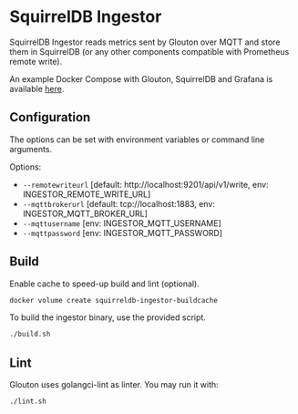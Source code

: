 # SquirrelDB Ingestor

SquirrelDB Ingestor reads metrics sent by Glouton over MQTT and store them in SquirrelDB 
(or any other components compatible with Prometheus remote write).

An example Docker Compose with Glouton, SquirrelDB and Grafana is available
[here](https://github.com/bleemeo/glouton/tree/master/examples/mqtt).


## Configuration

The options can be set with environment variables or command line arguments.

Options:
-  `--remotewriteurl` [default: http://localhost:9201/api/v1/write, env: INGESTOR_REMOTE_WRITE_URL]
-  `--mqttbrokerurl` [default: tcp://localhost:1883, env: INGESTOR_MQTT_BROKER_URL]
-  `--mqttusername` [env: INGESTOR_MQTT_USERNAME]
-  `--mqttpassword` [env: INGESTOR_MQTT_PASSWORD]

## Build

Enable cache to speed-up build and lint (optional).
```sh
docker volume create squirreldb-ingestor-buildcache
```

To build the ingestor binary, use the provided script.
```sh
./build.sh
```

## Lint

Glouton uses golangci-lint as linter. You may run it with:
```sh
./lint.sh
```
